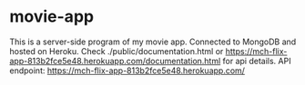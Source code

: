 # movie-app
 This is a server-side program of my movie app. Connected to MongoDB and hosted on Heroku.
 Check ./public/documentation.html or https://mch-flix-app-813b2fce5e48.herokuapp.com/documentation.html for api details.
 API endpoint: https://mch-flix-app-813b2fce5e48.herokuapp.com/
